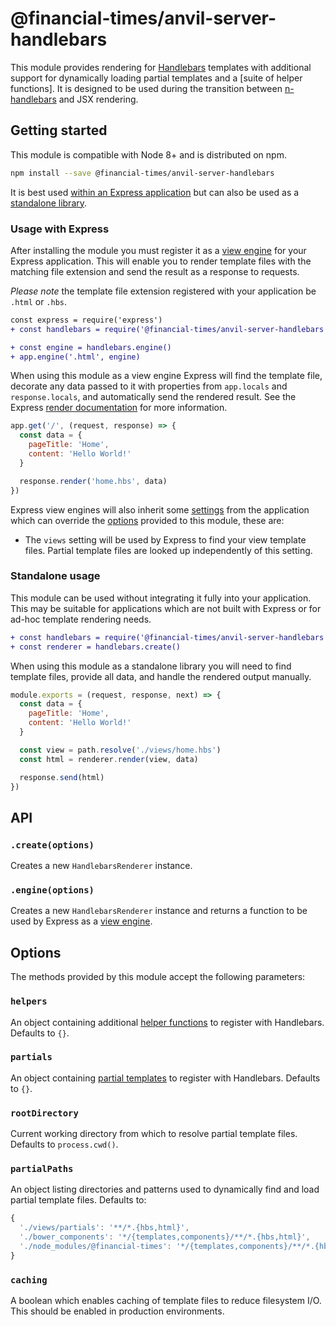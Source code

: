 # @financial-times/anvil-server-handlebars

This module provides rendering for [Handlebars] templates with additional support for dynamically loading partial templates and a [suite of helper functions]. It is designed to be used during the transition between [n-handlebars] and JSX rendering.

[Handlebars]: https://handlebarsjs.com/
[n-handlebars]: https://github.com/Financial-Times/n-handlebars


## Getting started

This module is compatible with Node 8+ and is distributed on npm.

```sh
npm install --save @financial-times/anvil-server-handlebars
```

It is best used [within an Express application](#usage-with-express) but can also be used as a [standalone library](#standalone-usage).


### Usage with Express

After installing the module you must register it as a [view engine] for your Express application. This will enable you to render template files with the matching file extension and send the result as a response to requests.

_Please note_ the template file extension registered with your application be `.html` or `.hbs`.

```diff
const express = require('express')
+ const handlebars = require('@financial-times/anvil-server-handlebars')

+ const engine = handlebars.engine()
+ app.engine('.html', engine)
```

When using this module as a view engine Express will find the template file, decorate any data passed to it with properties from `app.locals` and `response.locals`, and automatically send the rendered result. See the Express [render documentation] for more information.

```js
app.get('/', (request, response) => {
  const data = {
    pageTitle: 'Home',
    content: 'Hello World!'
  }

  response.render('home.hbs', data)
})
```

Express view engines will also inherit some [settings] from the application which can override the [options](#options) provided to this module, these are:

- The `views` setting will be used by Express to find your view template files. Partial template files are looked up independently of this setting.

[view engine]: https://expressjs.com/en/guide/using-template-engines.html
[render documentation]: https://expressjs.com/en/4x/api.html#res.render
[settings]: https://expressjs.com/en/api.html#app.settings.table


### Standalone usage

This module can be used without integrating it fully into your application. This may be suitable for applications which are not built with Express or for ad-hoc template rendering needs.

```diff
+ const handlebars = require('@financial-times/anvil-server-handlebars')
+ const renderer = handlebars.create()
```

When using this module as a standalone library you will need to find template files, provide all data, and handle the rendered output manually.

```js
module.exports = (request, response, next) => {
  const data = {
    pageTitle: 'Home',
    content: 'Hello World!'
  }

  const view = path.resolve('./views/home.hbs')
  const html = renderer.render(view, data)

  response.send(html)
})
```


## API

### `.create(options)`

Creates a new `HandlebarsRenderer` instance.

### `.engine(options)`

Creates a new `HandlebarsRenderer` instance and returns a function to be used by Express as a [view engine].


## Options

The methods provided by this module accept the following parameters:

### `helpers`

An object containing additional [helper functions] to register with Handlebars. Defaults to `{}`.

### `partials`

An object containing [partial templates] to register with Handlebars. Defaults to `{}`.

### `rootDirectory`

Current working directory from which to resolve partial template files. Defaults to `process.cwd()`.

### `partialPaths`

An object listing directories and patterns used to dynamically find and load partial template files. Defaults to:

```js
{
  './views/partials': '**/*.{hbs,html}',
  './bower_components': '*/{templates,components}/**/*.{hbs,html}',
  './node_modules/@financial-times': '*/{templates,components}/**/*.{hbs,html}'
}
```

### `caching`

A boolean which enables caching of template files to reduce filesystem I/O. This should be enabled in production environments.

[helper functions]: http://handlebarsjs.com/builtin_helpers.html
[partial templates]: https://handlebarsjs.com/partials.html
[n-express]: https://github.com/Financial-Times/n-express
